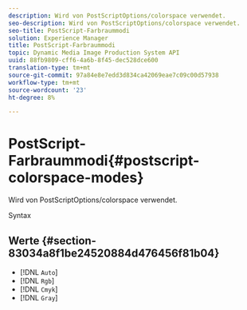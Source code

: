 ```yaml
---
description: Wird von PostScriptOptions/colorspace verwendet.
seo-description: Wird von PostScriptOptions/colorspace verwendet.
seo-title: PostScript-Farbraummodi
solution: Experience Manager
title: PostScript-Farbraummodi
topic: Dynamic Media Image Production System API
uuid: 88fb9809-cff6-4a6b-8f45-dec528dce600
translation-type: tm+mt
source-git-commit: 97a84e8e7edd3d834ca42069eae7c09c00d57938
workflow-type: tm+mt
source-wordcount: '23'
ht-degree: 8%

---
```



# PostScript-Farbraummodi{#postscript-colorspace-modes}

Wird von PostScriptOptions/colorspace verwendet.

Syntax

## Werte {#section-83034a8f1be24520884d476456f81b04}

* [!DNL `Auto`]
* [!DNL `Rgb`]
* [!DNL `Cmyk`]
* [!DNL `Gray`]

